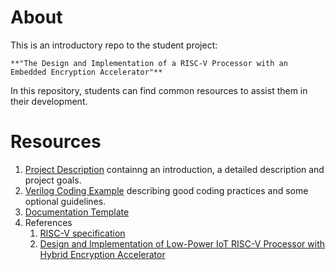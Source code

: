 # About
This is an introductory repo to the student project:

    **"The Design and Implementation of a RISC-V Processor with an Embedded Encryption Accelerator"**

In this repository, students can find common resources to assist them in their development.

# Resources 
1. [Project Description](./Resources/ProjectDescription.md) containng an introduction, a detailed description and project goals.
2. [Verilog Coding Example](./Resources/find_first.v) describing good coding practices and some optional guidelines.
3. [Documentation Template](./Resources/DocumentationTemplate.md)
4. References
   1. [RISC-V specification](https://lf-riscv.atlassian.net/wiki/spaces/HOME/pages/16154769/RISC-V+Technical+Specifications)
   2. [Design and Implementation of Low-Power IoT RISC-V Processor with Hybrid Encryption Accelerator](https://www.mdpi.com/2079-9292/12/20/4222)
